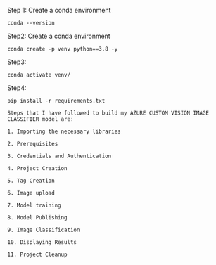Step 1: Create a conda environment
```
conda --version
```



Step2: Create  a conda environment
```
conda create -p venv python==3.8 -y
```



Step3:
```
conda activate venv/
```



Step4:
```
pip install -r requirements.txt
```



``` 
Steps that I have followed to build my AZURE CUSTOM VISION IMAGE CLASSIFIER model are:

1. Importing the necessary libraries

2. Prerequisites

3. Credentials and Authentication

4. Project Creation

5. Tag Creation

6. Image upload

7. Model training

8. Model Publishing

9. Image Classification

10. Displaying Results

11. Project Cleanup

```